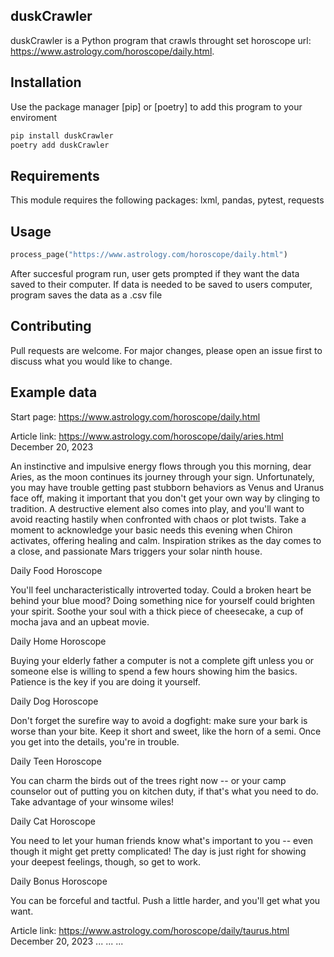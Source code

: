 ## duskCrawler

duskCrawler is a Python program that crawls throught set horoscope url: https://www.astrology.com/horoscope/daily.html.

## Installation

Use the package manager [pip] or [poetry] to add this program to your enviroment

```bash
pip install duskCrawler
poetry add duskCrawler
```

## Requirements

This module requires the following packages:
lxml, pandas, pytest, requests

## Usage

```python
process_page("https://www.astrology.com/horoscope/daily.html")
```
After succesful program run, user gets prompted if they want the data saved to their computer.
If data is needed to be saved to users computer, program saves the data as a .csv file

## Contributing

Pull requests are welcome. For major changes, please open an issue first
to discuss what you would like to change.

## Example data

Start page: https://www.astrology.com/horoscope/daily.html

Article link: https://www.astrology.com/horoscope/daily/aries.html
December 20, 2023

An instinctive and impulsive energy flows through you this morning,
dear Aries, as the moon continues its journey through your sign.
Unfortunately, you may have trouble getting past stubborn behaviors as
Venus and Uranus face off, making it important that you don't get your
own way by clinging to tradition. A destructive element also comes
into play, and you'll want to avoid reacting hastily when confronted
with chaos or plot twists. Take a moment to acknowledge your basic
needs this evening when Chiron activates, offering healing and calm.
Inspiration strikes as the day comes to a close, and passionate Mars
triggers your solar ninth house.


Daily Food Horoscope

You'll feel uncharacteristically introverted today. Could a broken
heart be behind your blue mood? Doing something nice for yourself
could brighten your spirit. Soothe your soul with a thick piece of
cheesecake, a cup of mocha java and an upbeat movie.

Daily Home Horoscope

Buying your elderly father a computer is not a complete gift unless
you or someone else is willing to spend a few hours showing him the
basics. Patience is the key if you are doing it yourself.

Daily Dog Horoscope

Don't forget the surefire way to avoid a dogfight: make sure your bark
is worse than your bite. Keep it short and sweet, like the horn of a
semi. Once you get into the details, you're in trouble.

Daily Teen Horoscope

You can charm the birds out of the trees right now -- or your camp
counselor out of putting you on kitchen duty, if that's what you need
to do. Take advantage of your winsome wiles!

Daily Cat Horoscope

You need to let your human friends know what's important to you --
even though it might get pretty complicated! The day is just right for
showing your deepest feelings, though, so get to work.

Daily Bonus Horoscope

You can be forceful and tactful. Push a little harder, and you'll get
what you want.

Article link: https://www.astrology.com/horoscope/daily/taurus.html
December 20, 2023
...
...
...